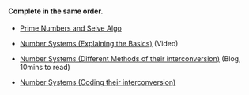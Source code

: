 #### Complete in the same order.

  * [Prime Numbers and Seive Algo](https://github.com/Shubham230198/The-Uplift-Project-DSA/blob/master/Week%201/primes.md)
  
  * [Number Systems (Explaining the Basics)](https://www.youtube.com/watch?v=L2zsmYaI5ww) (Video)

  * [Number Systems (Different Methods of their interconversion)](http://electronics-note.blogspot.com/2010/05/it-was-mentioned-in-our-previous.html) (Blog, 10mins to read)

  * [Number Systems (Coding their interconversion)]()

